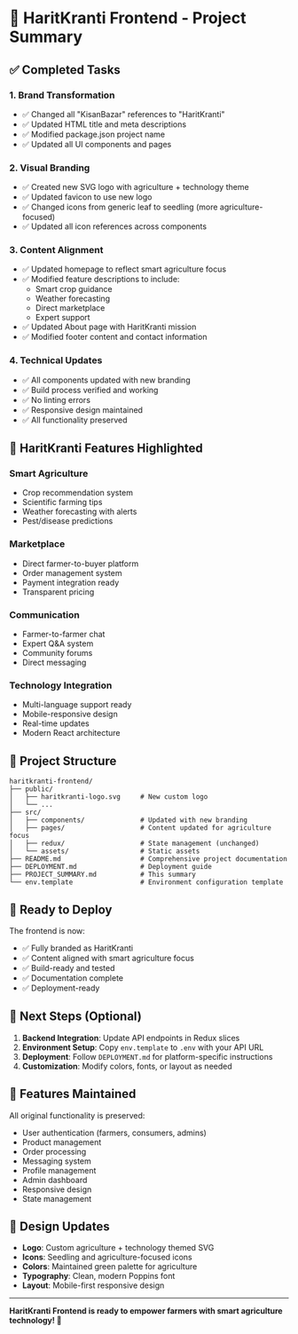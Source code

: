 # 🌱 HaritKranti Frontend - Project Summary

## ✅ Completed Tasks

### 1. **Brand Transformation**
- ✅ Changed all "KisanBazar" references to "HaritKranti"
- ✅ Updated HTML title and meta descriptions
- ✅ Modified package.json project name
- ✅ Updated all UI components and pages

### 2. **Visual Branding**
- ✅ Created new SVG logo with agriculture + technology theme
- ✅ Updated favicon to use new logo
- ✅ Changed icons from generic leaf to seedling (more agriculture-focused)
- ✅ Updated all icon references across components

### 3. **Content Alignment**
- ✅ Updated homepage to reflect smart agriculture focus
- ✅ Modified feature descriptions to include:
  - Smart crop guidance
  - Weather forecasting
  - Direct marketplace
  - Expert support
- ✅ Updated About page with HaritKranti mission
- ✅ Modified footer content and contact information

### 4. **Technical Updates**
- ✅ All components updated with new branding
- ✅ Build process verified and working
- ✅ No linting errors
- ✅ Responsive design maintained
- ✅ All functionality preserved

## 🎯 HaritKranti Features Highlighted

### **Smart Agriculture**
- Crop recommendation system
- Scientific farming tips
- Weather forecasting with alerts
- Pest/disease predictions

### **Marketplace**
- Direct farmer-to-buyer platform
- Order management system
- Payment integration ready
- Transparent pricing

### **Communication**
- Farmer-to-farmer chat
- Expert Q&A system
- Community forums
- Direct messaging

### **Technology Integration**
- Multi-language support ready
- Mobile-responsive design
- Real-time updates
- Modern React architecture

## 📁 Project Structure

```
haritkranti-frontend/
├── public/
│   ├── haritkranti-logo.svg     # New custom logo
│   └── ...
├── src/
│   ├── components/              # Updated with new branding
│   ├── pages/                   # Content updated for agriculture focus
│   ├── redux/                   # State management (unchanged)
│   └── assets/                  # Static assets
├── README.md                    # Comprehensive project documentation
├── DEPLOYMENT.md                # Deployment guide
├── PROJECT_SUMMARY.md           # This summary
└── env.template                 # Environment configuration template
```

## 🚀 Ready to Deploy

The frontend is now:
- ✅ Fully branded as HaritKranti
- ✅ Content aligned with smart agriculture focus
- ✅ Build-ready and tested
- ✅ Documentation complete
- ✅ Deployment-ready

## 🔧 Next Steps (Optional)

1. **Backend Integration**: Update API endpoints in Redux slices
2. **Environment Setup**: Copy `env.template` to `.env` with your API URL
3. **Deployment**: Follow `DEPLOYMENT.md` for platform-specific instructions
4. **Customization**: Modify colors, fonts, or layout as needed

## 📱 Features Maintained

All original functionality is preserved:
- User authentication (farmers, consumers, admins)
- Product management
- Order processing
- Messaging system
- Profile management
- Admin dashboard
- Responsive design
- State management

## 🎨 Design Updates

- **Logo**: Custom agriculture + technology themed SVG
- **Icons**: Seedling and agriculture-focused icons
- **Colors**: Maintained green palette for agriculture
- **Typography**: Clean, modern Poppins font
- **Layout**: Mobile-first responsive design

---

**HaritKranti Frontend is ready to empower farmers with smart agriculture technology! 🌾**

